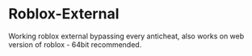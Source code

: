 # Roblox-External
Working roblox external bypassing every anticheat, also works on web version of roblox - 64bit recommended.
